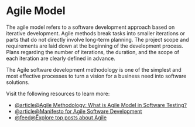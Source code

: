 # Agile Model

The agile model refers to a software development approach based on iterative development. Agile methods break tasks into smaller iterations or parts that do not directly involve long-term planning. The project scope and requirements are laid down at the beginning of the development process. Plans regarding the number of iterations, the duration, and the scope of each iteration are clearly defined in advance.

The Agile software development methodology is one of the simplest and most effective processes to turn a vision for a business need into software solutions.

Visit the following resources to learn more:

- [@article@Agile Methodology: What is Agile Model in Software Testing?](https://www.guru99.com/agile-scrum-extreme-testing.html)
- [@article@Manifesto for Agile Software Development](https://agilemanifesto.org/)
- [@feed@Explore top posts about Agile](https://app.daily.dev/tags/agile?ref=roadmapsh)
